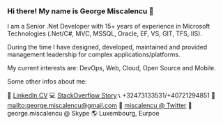 ### Hi there! My name is George Miscalencu 👋

I am a Senior .Net Developer with 15+ years of experience in Microsoft Technologies (.Net/C#, MVC, MSSQL, Oracle, EF, VS, GIT, TFS, IIS). 

During the time I have designed, developed, maintained and provided management leadership for complex applications/platforms.

My current interests are: DevOps, Web, Cloud, Open Source and Mobile. 

Some other infos about me:

📜 <a href="https://www.linkedin.com/in/miscalencu" target="_blank">LinkedIn CV</a>
💻 <a href="http://stackoverflow.com/story/miscalencu" target="_blank">StackOverflow Story</a>
📞 +32473133531/+40721294851
📧 <a href="mailto:george.miscalencu@gmail.com">mailto:george.miscalencu@gmail.com</a>
💬 <a href="https://twitter.com/miscalencu" target="_blank">miscalencu @ Twitter</a>
💬 george.miscalencu @ Skype
🌎 Luxembourg, Eurpoe



